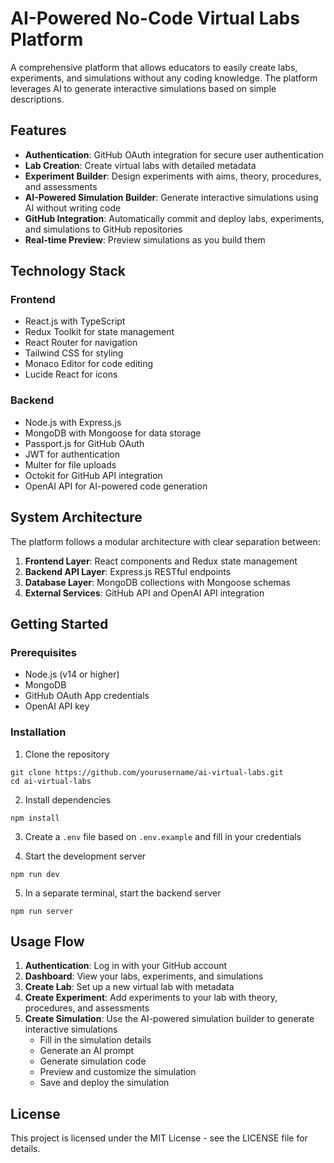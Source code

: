 # AI-Powered No-Code Virtual Labs Platform

A comprehensive platform that allows educators to easily create labs, experiments, and simulations without any coding knowledge. The platform leverages AI to generate interactive simulations based on simple descriptions.

## Features

- **Authentication**: GitHub OAuth integration for secure user authentication
- **Lab Creation**: Create virtual labs with detailed metadata
- **Experiment Builder**: Design experiments with aims, theory, procedures, and assessments
- **AI-Powered Simulation Builder**: Generate interactive simulations using AI without writing code
- **GitHub Integration**: Automatically commit and deploy labs, experiments, and simulations to GitHub repositories
- **Real-time Preview**: Preview simulations as you build them

## Technology Stack

### Frontend
- React.js with TypeScript
- Redux Toolkit for state management
- React Router for navigation
- Tailwind CSS for styling
- Monaco Editor for code editing
- Lucide React for icons

### Backend
- Node.js with Express.js
- MongoDB with Mongoose for data storage
- Passport.js for GitHub OAuth
- JWT for authentication
- Multer for file uploads
- Octokit for GitHub API integration
- OpenAI API for AI-powered code generation

## System Architecture

The platform follows a modular architecture with clear separation between:

1. **Frontend Layer**: React components and Redux state management
2. **Backend API Layer**: Express.js RESTful endpoints
3. **Database Layer**: MongoDB collections with Mongoose schemas
4. **External Services**: GitHub API and OpenAI API integration

## Getting Started

### Prerequisites
- Node.js (v14 or higher)
- MongoDB
- GitHub OAuth App credentials
- OpenAI API key

### Installation

1. Clone the repository
```
git clone https://github.com/yourusername/ai-virtual-labs.git
cd ai-virtual-labs
```

2. Install dependencies
```
npm install
```

3. Create a `.env` file based on `.env.example` and fill in your credentials

4. Start the development server
```
npm run dev
```

5. In a separate terminal, start the backend server
```
npm run server
```

## Usage Flow

1. **Authentication**: Log in with your GitHub account
2. **Dashboard**: View your labs, experiments, and simulations
3. **Create Lab**: Set up a new virtual lab with metadata
4. **Create Experiment**: Add experiments to your lab with theory, procedures, and assessments
5. **Create Simulation**: Use the AI-powered simulation builder to generate interactive simulations
   - Fill in the simulation details
   - Generate an AI prompt
   - Generate simulation code
   - Preview and customize the simulation
   - Save and deploy the simulation

## License

This project is licensed under the MIT License - see the LICENSE file for details.